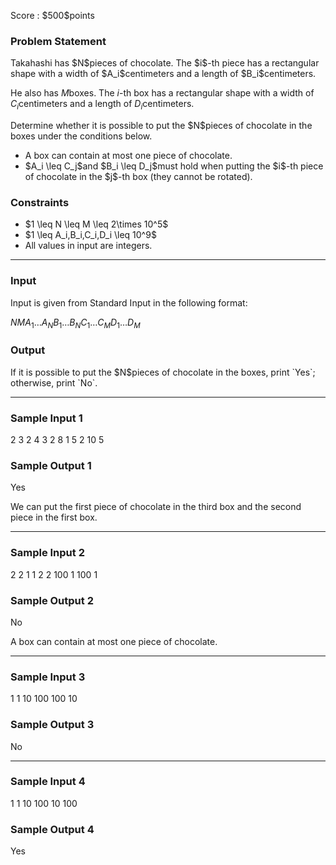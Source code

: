 
<div>

<span>

<span>

<p>
Score : $500$points
</p>

<div>

<section>

### **Problem Statement**

<p>
Takahashi has $N$pieces of chocolate. The $i$-th piece has a rectangular shape with a width of $A_i$centimeters and a length of $B_i$centimeters.

He also has $M$boxes. The $i$-th box has a rectangular shape with a width of $C_i$centimeters and a length of $D_i$centimeters.  
</p>

<p>
Determine whether it is possible to put the $N$pieces of chocolate in the boxes under the conditions below.
</p>

<ul>

<li>
A box can contain at most one piece of chocolate.
</li>

<li>
$A_i \leq C_j$and $B_i \leq D_j$must hold when putting the $i$-th piece of chocolate in the $j$-th box (they cannot be rotated).
</li>

</ul>

</section>

</div>

<div>

<section>

### **Constraints**

<ul>

<li>
$1 \leq N \leq M \leq 2\times 10^5$
</li>

<li>
$1 \leq A_i,B_i,C_i,D_i \leq 10^9$
</li>

<li>
All values in input are integers.
</li>

</ul>

</section>

</div>

---

<div>

<div>

<section>

### **Input**

<p>
Input is given from Standard Input in the following format:
</p>

<div>

$N$$M$$A_1$$\ldots$$A_N$$B_1$$\ldots$$B_N$$C_1$$\ldots$$C_M$$D_1$$\ldots$$D_M$
</div>

</section>

</div>

<div>

<section>

### **Output**

<p>
If it is possible to put the $N$pieces of chocolate in the boxes, print `Yes`; otherwise, print `No`.
</p>

</section>

</div>

</div>

---

<div>

<section>

### **Sample Input 1**

<div>

2 3
2 4
3 2
8 1 5
2 10 5

</div>

</section>

</div>

<div>

<section>

### **Sample Output 1**

<div>

Yes

</div>

<p>
We can put the first piece of chocolate in the third box and the second piece in the first box.
</p>

</section>

</div>

---

<div>

<section>

### **Sample Input 2**

<div>

2 2
1 1
2 2
100 1
100 1

</div>

</section>

</div>

<div>

<section>

### **Sample Output 2**

<div>

No

</div>

<p>
A box can contain at most one piece of chocolate.
</p>

</section>

</div>

---

<div>

<section>

### **Sample Input 3**

<div>

1 1
10
100
100
10

</div>

</section>

</div>

<div>

<section>

### **Sample Output 3**

<div>

No

</div>

</section>

</div>

---

<div>

<section>

### **Sample Input 4**

<div>

1 1
10
100
10
100

</div>

</section>

</div>

<div>

<section>

### **Sample Output 4**

<div>

Yes

</div>

</section>

</div>

</span>

</span>

</div>
